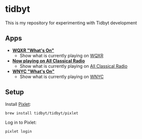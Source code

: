 # tidbyt

This is my repository for experimenting with Tidbyt development

## Apps

- [**WQXR "What's On"**](/wqxr/)
  - Show what is currently playing on [WQXR](https://wqxr.org)
- [**Now playing on All Classical Radio**](/allclassical/)
  - Show what is currently playing on [All Classical Radio](https://allclassical.org)
- [**WNYC "What's On"**](/wnyc/)
  - Show what is currently playing on [WNYC](https://wnyc.org)

## Setup

Install [Pixlet](https://tidbyt.dev/docs/build/installing-pixlet):

```zsh
brew install tidbyt/tidbyt/pixlet
```

Log in to Pixlet:

```
pixlet login
```
